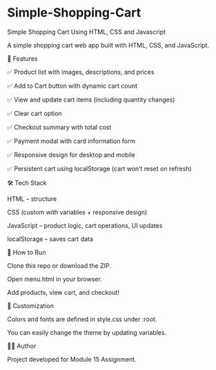 # Simple-Shopping-Cart
Simple Shopping Cart Using HTML, CSS and Javascript

A simple shopping cart web app built with HTML, CSS, and JavaScript.

📌 Features

✅ Product list with images, descriptions, and prices

✅ Add to Cart button with dynamic cart count

✅ View and update cart items (including quantity changes)

✅ Clear cart option

✅ Checkout summary with total cost

✅ Payment modal with card information form

✅ Responsive design for desktop and mobile

✅ Persistent cart using localStorage (cart won’t reset on refresh)

🛠️ Tech Stack

HTML – structure

CSS (custom with variables + responsive design)

JavaScript – product logic, cart operations, UI updates

localStorage – saves cart data

🚀 How to Run

Clone this repo or download the ZIP.

Open menu.html in your browser.

Add products, view cart, and checkout!

🎨 Customization

Colors and fonts are defined in style.css under :root.

You can easily change the theme by updating variables.


👨‍💻 Author

Project developed for Module 15 Assignment.
